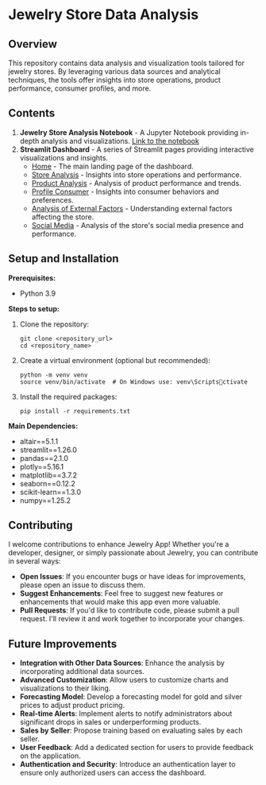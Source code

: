 
# Jewelry Store Data Analysis

## Overview

This repository contains data analysis and visualization tools tailored for jewelry stores. By leveraging various data sources and analytical techniques, the tools offer insights into store operations, product performance, consumer profiles, and more.

## Contents

1. **Jewelry Store Analysis Notebook** - A Jupyter Notebook providing in-depth analysis and visualizations. [Link to the notebook](./Jewelrystoreanalsysis.ipynb)
2. **Streamlit Dashboard** - A series of Streamlit pages providing interactive visualizations and insights.
   - [Home](./Home.py) - The main landing page of the dashboard.
   - [Store Analysis](./Store_Analysis.py) - Insights into store operations and performance.
   - [Product Analysis](./Product%20Analysis.py) - Analysis of product performance and trends.
   - [Profile Consumer](./Profile%20Consumer.py) - Insights into consumer behaviors and preferences.
   - [Analysis of External Factors](./Analysis%20of%20External%20Factors.py) - Understanding external factors affecting the store.
   - [Social Media](./Social%20Media.py) - Analysis of the store's social media presence and performance.

## Setup and Installation

**Prerequisites:**

- Python 3.9

**Steps to setup:**

1. Clone the repository:
   ```
   git clone <repository_url>
   cd <repository_name>
   ```

2. Create a virtual environment (optional but recommended):
   ```
   python -m venv venv
   source venv/bin/activate  # On Windows use: venv\Scriptsctivate
   ```

3. Install the required packages:
   ```
   pip install -r requirements.txt
   ```

**Main Dependencies:**

- altair==5.1.1
- streamlit==1.26.0
- pandas==2.1.0
- plotly==5.16.1
- matplotlib==3.7.2
- seaborn==0.12.2
- scikit-learn==1.3.0
- numpy==1.25.2

## Contributing

I welcome contributions to enhance Jewelry App! Whether you're a developer, designer, or simply passionate about Jewelry, you can contribute in several ways:

- **Open Issues**: If you encounter bugs or have ideas for improvements, please open an issue to discuss them.
- **Suggest Enhancements**: Feel free to suggest new features or enhancements that would make this app even more valuable.
- **Pull Requests**: If you'd like to contribute code, please submit a pull request. I'll review it and work together to incorporate your changes.

## Future Improvements

- **Integration with Other Data Sources**: Enhance the analysis by incorporating additional data sources.
- **Advanced Customization**: Allow users to customize charts and visualizations to their liking.
- **Forecasting Model**: Develop a forecasting model for gold and silver prices to adjust product pricing.
- **Real-time Alerts**: Implement alerts to notify administrators about significant drops in sales or underperforming products.
- **Sales by Seller**: Propose training based on evaluating sales by each seller.
- **User Feedback**: Add a dedicated section for users to provide feedback on the application.
- **Authentication and Security**: Introduce an authentication layer to ensure only authorized users can access the dashboard.
